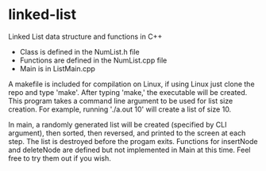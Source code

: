 # linked-list
Linked List data structure and functions in C++

- Class is defined in the NumList.h file
- Functions are defined in the NumList.cpp file
- Main is in ListMain.cpp

A makefile is included for compilation on Linux, if using Linux just clone the repo and type 'make'.
After typing 'make,' the executable will be created. This program takes a command line argument to be used for list size creation.
For example, running './a.out 10' will create a list of size 10.

In main, a randomly generated list will be created (specified by CLI argument), then sorted, then reversed, and printed to the screen at each step.
The list is destroyed before the progam exits.
Functions for insertNode and deleteNode are defined but not implemented in Main at this time. Feel free to try them out if you wish.
